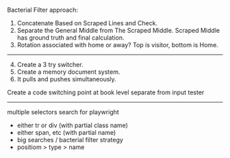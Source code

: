 
Bacterial Filter approach:

1. Concatenate Based on Scraped Lines and Check.
2. Separate the General Middle from The Scraped Middle. Scraped Middle has ground truth and final calculation.
3. Rotation associated with home or away? Top is visitor, bottom is Home.

----


4. Create a 3 try switcher.
5. Create a memory document system.
6. It pulls and pushes simultaneously.

Create a code switching point at book level
separate from input tester

----

multiple selectors search for playwright

- either tr or div (with partial class name)
- either span, etc (with partial name)
- big searches / bacterial filter strategy
- positiom  > type > name
